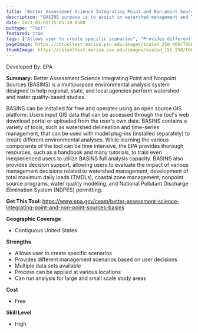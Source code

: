 ```yaml
---
title: "Better Assessment Science Integrating Point and Non-point Sources (BASIN)"
description: "BASINS purpose is to assist in watershed management and TMDL development by integrating data, tools, and models."
date: 2021-03-01T15:05:10-0500
pubtype: "Tool"
featured: true
tags: ["Allows user to create specific scenarios", "Provides different management scenarios based on user decisions", "Multiple data sets available", "Process can be applied at various locations", "Can run analysis for large and small scale study areas"]
pageImage: https://cbtooltest.marisa.psu.edu/images/scaled_250_400/TOOLID_15.1_ScreenCapture-1.png
thumbImage: https://cbtooltest.marisa.psu.edu/images/scaled_156_250/TOOLID_15.1_ScreenCapture-1.png
---
```

Developed By: EPA

**Summary:** Better Assessment Science Integrating Point and Nonpoint Sources (BASINS) is a multipurpose environmental analysis system designed to help regional, state, and local agencies perform watershed- and water quality-based studies. 

BASINS can be installed for free and operates using an open source GIS platform. Users input GIS data that can be accessed through the tool's web download portal or uploaded from the user's own data. BASINS contains a variety of tools, such as watershed delineation and time-series management, that can be used with model plug-ins (installed separately) to create different environmental analyses. While learning the various components of the tool can be time intensive, the EPA provides thorough resources, such as a handbook and many tutorials, to train even inexperienced users to utilize BASINS full analysis capacity.  BASINS also provides decision support, allowing users to evaluate the impact of various management decisions related to watershed management, development of total maximum daily loads (TMDLs), coastal zone management, nonpoint source programs, water quality modeling, and National Pollutant Discharge Elimination System (NDPES) permitting.


__**Get This Tool:**__ https://www.epa.gov/ceam/better-assessment-science-integrating-point-and-non-point-sources-basins

__**Geographic Coverage**__
- Contiguous United States

__**Strengths**__
-  Allows user to create specific scenarios
-  Provides different management scenarios based on user decisions
-  Multiple data sets available
-  Process can be applied at various locations
-  Can run analysis for large and small scale study areas

__**Cost**__
- Free

__**Skill Level**__
- High
